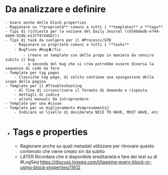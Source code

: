 # Da analizzare e definire
	- Usare anche delle block properties
	- Ragionare su **proprietá** comuni a tutti i **templates** e **tags**
	- Tipi di richiesta per la sezione del Daily Journal ((654bdedb-e744-4de0-91db-e137747446b7))
	- Tipi di task da svolgere per il #Processi/GTD
		- Ragionare su proprietá comuni a tutti i **tasks**
		- Bugfixes #bug🪲/fix
			- creare un template con delle props in maniera da censire subito il bug
			- a seconda del bug che si crea potrebbe essere diversa la sequenza di code da fare
	- Template per tag pages
		- Classiche tag page, di solito contiene una spiegazione dello scopo della pagina
	- Template per il #Troubleshooting
		- Al fine di circoscrivere il formato di domanda e risposta
		- dettagli di codice
		- azioni manuali da intraprendere
	- Template per una #issue
	- Template per un miglioramento #improvements💪
		- Indicare un livello di desiderata NICE TO HAVE, MUST HAVE, etc
- # Tags e properties
	- Ragionare anche su quali metadati utilizzare per ritrovare questo contenuto che viene creato sin da subito
	- LATER Ricordare che é disponibile  ereditarietá e fare dei test su di #LogSeq https://discuss.logseq.com/t/tagging-every-block-or-using-block-properties/11612